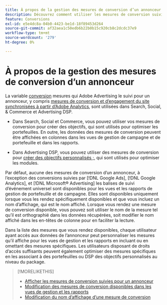 ```yaml
---
title: À propos de la gestion des mesures de conversion d’un annonceur
description: Découvrez comment utiliser les mesures de conversion suivies par l’Adobe Advertising pour un annonceur.
feature: Conversions
exl-id: e5e4dc8a-04b0-4423-be1d-18f89453d264
source-git-commit: af32aea1c50edb6b22b0b15c920cb8c2dcdc37e9
workflow-type: tm+mt
source-wordcount: '279'
ht-degree: 0%

---
```


# À propos de la gestion des mesures de conversion d’un annonceur

La variable [conversion](/help/search-social-commerce/glossary.md#c-d) mesures qui Adobe Advertising le suivi pour un annonceur, y compris [mesures de conversion et d’engagement du site synchronisées à partir d’Adobe Analytics](/help/integrations/analytics/analytics-data-in-advertising.md), sont utilisées dans Search, Social, &amp; Commerce et Advertising DSP.

* Dans Search, Social et Commerce, vous pouvez utiliser vos mesures de conversion pour créer des objectifs, qui sont utilisés pour optimiser les portefeuilles. En outre, les données des mesures de conversion peuvent être affichées en colonnes dans les vues de gestion de campagne et de portefeuille et dans les rapports.

* Dans Advertising DSP, vous pouvez utiliser des mesures de conversion pour [créer des objectifs personnalisés ;](/help/dsp/optimization/custom-goal-create.md), qui sont utilisés pour optimiser les modules.

Par défaut, aucune des mesures de conversion d’un annonceur, à l’exception des conversions suivies par [!DNL Google Ads], [!DNL Google Analytics], et [!DNL Microsoft® Advertising] les balises de suivi d’événement universel sont disponibles pour les vues et les rapports de gestion de portefeuille et de campagne. Elles sont disponibles uniquement lorsque vous les rendez spécifiquement disponibles et que vous incluez un nom d’affichage, qui est le nom affiché. Lorsque vous rendez une mesure de conversion disponible, vous pouvez soit utiliser le nom de la mesure tel qu’il est orthographié dans les données récupérées, soit modifier le nom affiché dans les en-têtes de colonne pour en faciliter la lecture.

Dans la liste des mesures que vous rendez disponibles, chaque utilisateur ayant accès aux données de l’annonceur peut personnaliser les mesures qu’il affiche pour les vues de gestion et les rapports en incluant ou en omettant des mesures spécifiques. Les utilisateurs disposant de droits d’accès suffisants peuvent également optimiser des mesures spécifiques en les associant à des portefeuilles ou DSP des objectifs personnalisés au niveau du package.

>[!MORELIKETHIS]
>
>* [Afficher les mesures de conversion suivies pour un annonceur](conversion-metric-view-tracked.md)
>* [Modification des mesures de conversion disponibles dans les vues de gestion et les rapports](conversion-metric-edit-available.md)
>* [Modification du nom d’affichage d’une mesure de conversion](conversion-metric-edit-display-name.md)
